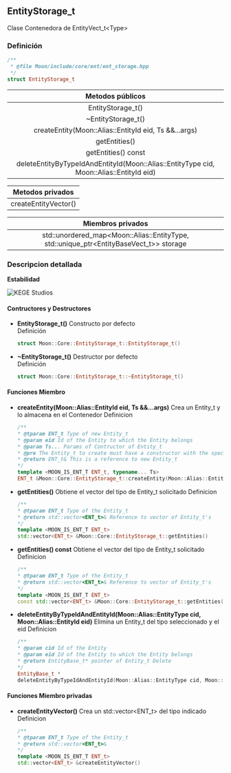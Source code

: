 ## EntityStorage_t

Clase Contenedora de EntityVect_t\<Type>

### Definición

```C++
/**
 * @file Moon/include/core/ent/ent_storage.hpp
 */
struct EntityStorage_t
```

| **Metodos públicos**                                                                          |
|:---------------------------------------------------------------------------------------------:|
| EntityStorage_t()                                                                          |
| ~EntityStorage_t()                                                                         |
| createEntity(Moon::Alias::EntityId eid, Ts &&...args)                                      |
| getEntities()                                                                               |
| getEntities() const                                                                         |
| deleteEntityByTypeIdAndEntityId(Moon::Alias::EntityType cid, Moon::Alias::EntityId eid) |

| **Metodos privados**    |
|:-----------------------:|
| createEntityVector() |

| **Miembros privados**                                                                        |
|:--------------------------------------------------------------------------------------------:|
| std::unordered_map<Moon::Alias::EntityType, std::unique_ptr<EntityBaseVect_t>> storage |

### **Descripcion detallada**

**Estabilidad**

![KEGE Studios](https://raw.githubusercontent.com/reitmas32/Moon/master/assets/stability/stability_2.png)


#### Contructores y Destructores

- **EntityStorage_t()**
    Constructo por defecto<br>
    Definición
    ``` C++
    struct Moon::Core::EntityStorage_t::EntityStorage_t()
    ```

- **~EntityStorage_t()**
    Destructor por defecto<br>
    Definición
    ``` C++
    struct Moon::Core::EntityStorage_t::~EntityStorage_t()
    ```

#### Funciones Miembro
- **createEntity(Moon::Alias::EntityId eid, Ts &&...args)**
    Crea un Entity_t y lo almacena en el Contenedor
    Definicion
    ```C++
    /**
    * @tparam ENT_t Type of new Entity_t
    * @param eid Id of the Entity to which the Entity belongs
    * @param Ts... Params of Contructor of Entity_t
    * @pre The Entity_t to create must have a constructor with the specified parameters
    * @return ENT_t& This is a reference to new Entity_t
    */
    template <MOON_IS_ENT_T ENT_t, typename... Ts>
    ENT_t &Moon::Core::EntityStorage_t::createEntity(Moon::Alias::EntityId eid, Ts &&...args)
    ```

- **getEntities()**
    Obtiene el vector del tipo de Entity_t solicitado
    Definicion
    ```C++
    /**
    * @tparam ENT_t Type of the Entity_t
    * @return std::vector<ENT_t>& Reference to vector of Entity_t's
    */
    template <MOON_IS_ENT_T ENT_t>
    std::vector<ENT_t> &Moon::Core::EntityStorage_t::getEntities()
    ```

- **getEntities() const**
    Obtiene el vector del tipo de Entity_t solicitado
    Definicion
    ```C++
    /**
    * @tparam ENT_t Type of the Entity_t
    * @return std::vector<ENT_t>& Reference to vector of Entity_t's
    */
    template <MOON_IS_ENT_T ENT_t>
    const std::vector<ENT_t> &Moon::Core::EntityStorage_t::getEntities() const
    ```

- **deleteEntityByTypeIdAndEntityId(Moon::Alias::EntityType cid, Moon::Alias::EntityId eid)**
    Elimina un Entity_t del tipo seleccionado y el eid 
    Definicion
    ```C++
    /**
    * @param cid Id of the Entity
    * @param eid Id of the Entity to which the Entity belongs
    * @return EntityBase_t* pointer of Entity_t Delete
    */
    EntityBase_t *
    deleteEntityByTypeIdAndEntityId(Moon::Alias::EntityType cid, Moon::Alias::EntityId eid)
    ```

#### Funciones Miembro privadas
- **createEntityVector()**
    Crea un std::vector\<ENT_t> del tipo indicado
    Definicion
    ```C++
    /**
    * @tparam ENT_t Type of the Entity_t
    * @return std::vector<ENT_t>& 
    */
    template <MOON_IS_ENT_T ENT_t>
    std::vector<ENT_t> &createEntityVector()
    ```